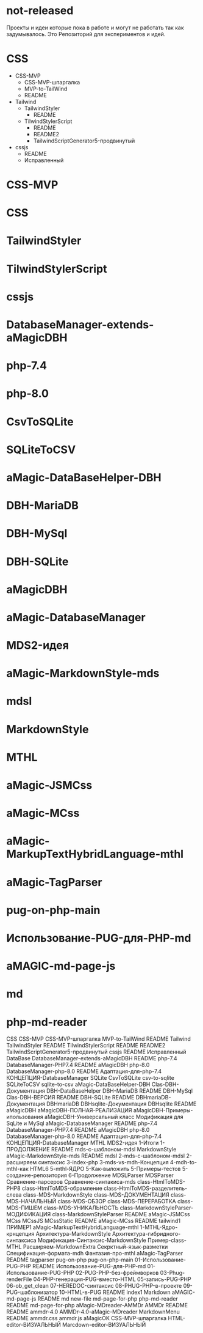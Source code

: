 # not-released
Проекты и идеи которые пока в работе и могут не работать так как задумывалось. Это Репозиторий для экспериментов и идей.

# CSS
- CSS-MVP
   - CSS-MVP-шпаргалка
   - MVP-to-TailWind
  - README
- Tailwind
    - TailwindStyler
       - README
    - TilwindStylerScript
      - README
      - README2
      - TailwindScriptGenerator5-продвинутый
- cssjs
    - README
    - Исправленный

# CSS-MVP
# CSS
# TailwindStyler
# TilwindStylerScript
# cssjs
# DatabaseManager-extends-aMagicDBH
# php-7.4
# php-8.0
# CsvToSQLite
# SQLiteToCSV
# aMagic-DataBaseHelper-DBH
# DBH-MariaDB
# DBH-MySql
# DBH-SQLite
# aMagicDBH
# aMagic-DatabaseManager
# MDS2-идея
# aMagic-MarkdownStyle-mds
# mdsl
# MarkdownStyle
# MTHL
# aMagic-JSMCss
# aMagic-MCss
# aMagic-MarkupTextHybridLanguage-mthl
# aMagic-TagParser
# pug-on-php-main
# Использование-PUG-для-PHP-md
# aMAGIC-md-page-js
# md
# php-md-reader




CSS
CSS-MVP
CSS-MVP-шпаргалка
MVP-to-TailWind
README
Tailwind
TailwindStyler
README
TilwindStylerScript
README
README2
TailwindScriptGenerator5-продвинутый
cssjs
README
Исправленный
DataBase
DatabaseManager-extends-aMagicDBH
README
php-7.4
DatabaseManager-PHP7.4
README
aMagicDBH
php-8.0
DatabaseManager-php-8.0
README
Адаптация-для-php-7.4
КОНЦЕПЦИЯ-DatabaseManager
SQLite
CsvToSQLite
csv-to-sqlite
SQLiteToCSV
sqlite-to-csv
aMagic-DataBaseHelper-DBH
Clas-DBH-Документация
DBH-DataBaseHelper
DBH-MariaDB
README
DBH-MySql
Clas-DBH-ВЕРСИЯ
README
DBH-SQLite
README
DBHmariaDB-Документация
DBHmariaDB
DBHsqlite-Документация
DBHsqlite
README
aMagicDBH
aMagicDBH-ПОЛНАЯ-РЕАЛИЗАЦИЯ
aMagicDBH-Примеры-ипользования
aMagicDBH-Универсальный класс
Модификация для SqLite и MySql
aMagic-DatabaseManager
README
php-7.4
DatabaseManager-PHP7.4
README
aMagicDBH
php-8.0
DatabaseManager-php-8.0
README
Адаптация-для-php-7.4
КОНЦЕПЦИЯ-DatabaseManager
MTHL
MDS2-идея
1-Итоги
1-ПРОДОЛЖЕНИЕ
README
mds-с-шаблоном-mdsl
MarkdownStyle
aMagic-MarkdownStyle-mds
README
mdsl
2-mds-с-шаблоном-mdsl
2-расширяем синтаксис
3-index-php
3-mds-vs-mdh-Концепция
4-mdh-to-mthl-как HTML6
5-mthl-ЯДРО
5-Как-выложить
5-Примеры-тестов
5-создание-репозитория
6-Продолжение
MDSLParser
MDSParser
Сравнение-парсеров
Сравнение-синтакиса-mds
class-HtmlToMDS-PHP8
class-HtmlToMDS-обрамление
class-HtmlToMDS-разделитель-слева
class-MDS-MarkdownStyle
class-MDS-ДОКУМЕНТАЦИЯ
class-MDS-НАЧАЛЬНЫЙ
class-MDS-ОБЗОР
class-MDS-ПЕРЕРАБОТКА
class-MDS-ПИШЕМ
class-MDS-УНИКАЛЬНОСТЬ
class-MarkdownStyleParser-МОДИФИКАЦИЯ
class-MarkdownStyleParser
README
aMagic-JSMCss
MCss
MCssJS
MCssStatic
README
aMagic-MCss
README
tailwind1
ПРИМЕР1
aMagic-MarkupTextHybridLanguage-mthl
1-MTHL-Ядро-крнцепция
Архитектура-MarkdownStyle
Архитектура-гибридного-синтаксиса
Модификация-Синтаксис-MarkdownStyle
Пример-class-MTHL
Расширяем-MarkdownExtra
Секрктный-язык-разметки
Спецификация-формата-mdh
Фантазия-про-mthl
aMagic-TagParser
README
tagparser
pug-on-php
pug-on-php-main
01-Использование-PUG-PHP
README
Использование-PUG-для-PHP-md
01-Использование-PUG-PHP
02-PUG-PHP-без-фреймворков
03-Phug-renderFile
04-PHP-генерация-PUG-вместо-HTML
05-запись-PUG-PHP
06-ob_get_clean
07-HEREDOC-синтаксис
08-PHUG-PHP-в-проекте
09-PUG-шаблонизатор
10-HTML-в-PUG
README
index1
Markdown
aMAGIC-md-page-js
README
md
new-file
md-page-for-php
php-md-reader
README
md-page-for-php
aMagic-MDreader-AMMDr
AMMDr
README
README
ammdr-4.0
AMMDr-4.0-aMagic-MDreader
MarkdownMenu
README
ammdr.css
ammdr.js
aMagicOK
CSS-MVP-шпаргалка
HTML-editor-ВИЗУАЛЬНЫЙ
Marcdown-editor-ВИЗУАЛЬНЫЙ
